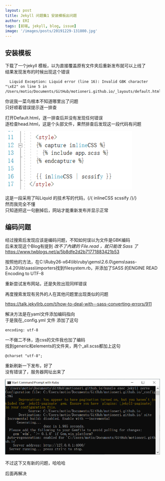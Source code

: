 ```yaml
---
layout: post
title: Jekyll 问题集1 安装模板出问题
author: ERI
tags: [前端, jekyll, blog, issue]
image: '/images/posts/20191229-131800.jpg'
---
```


## 安装模板

下载了一个jekyll 模板，以为直接覆盖原有文件夹后重新发布就可以上线了<br/>
结果发现发布的时候出现这个错误

```
  Liquid Exception: Liquid error (line 16): Invalid GBK character "\xE2" on line 5 in /Users/motio/Documents/GitHub/motioneri.github.io/_layouts/default.html
```

你说我一菜鸟根本不知道哪里出了问题<br>只好顺着错误提示逐一排查<br>

打开Default.html，逐一排查后并没有发现任何错误<br>逐检查head.html，这是个头部文件，果然排查后发现这一段代码有问题<br>

![image-20191108140541466](\images\posts\image-20191108140541466.png)

这是一段采用了叫Liquid 的技术写的代码，{/{ inlineCSS   scssify /}/} <br>
然而我完全不懂<br>
只知道把这一句删掉后，网站才能重新发布并显示正常<br>

## 编码问题
经过搜索后发现应该是编码问题，不知如何误以为文件是GBK编码<br/>
后来发现这个Blog有提到 *改不了內建的 File.read ，就只能改 Sass 了*
https://www.twblogs.net/a/5b8dfe2d2b71771883421b53

按照他的方法，在C:\Ruby26-x64\lib\ruby\gems\2.6.0\gems\sass-3.4.20\lib\sass\importers找到filesystem.rb，并添加了SASS 的ENGINE READ Encoding to UTF-8<br/>

重新尝试发布网站，还是失败出现同样错误<br/>

再度搜索发现有另外的人在其他问题里出现类似的问题<br/>

 https://talk.jekyllrb.com/t/how-to-deal-with--sass-converting-errors/911 

解决方法是在yaml文件添加编码指向<br/>
于是我在_config.yml 文件 添加了这句<br/>

```
encoding: utf-8
```

一不做二不休，连css的文件我也加了编码<br/>
找到generic和elements的文件夹，两个_all.scss都加上这句<br/>

```
@charset "utf-8";
```

重新刷新一下发布，好了<br/>
没有错误了，服务器网址出来了<br/>

![image-20191108134341430](\images\posts\image-20191108134341430.png)

不过这下又有新的问题，哈哈哈

后面再解决

